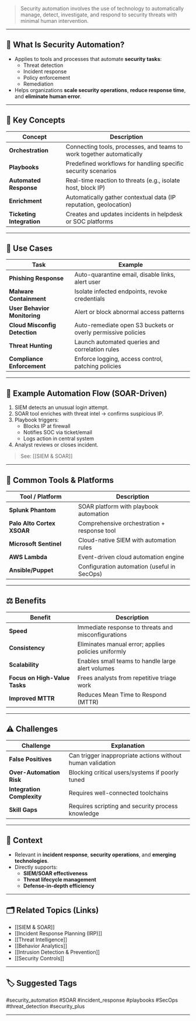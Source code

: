 > Security automation involves the use of technology to automatically manage, detect, investigate, and respond to security threats with minimal human intervention.

---

## 📌 What Is Security Automation?

- Applies to tools and processes that automate **security tasks**:
  - Threat detection
  - Incident response
  - Policy enforcement
  - Remediation
- Helps organizations **scale security operations**, **reduce response time**, and **eliminate human error**.

---

## 🧠 Key Concepts

| Concept                | Description                                                            |
|------------------------|------------------------------------------------------------------------|
| **Orchestration**       | Connecting tools, processes, and teams to work together automatically |
| **Playbooks**           | Predefined workflows for handling specific security scenarios         |
| **Automated Response**  | Real-time reaction to threats (e.g., isolate host, block IP)          |
| **Enrichment**          | Automatically gather contextual data (IP reputation, geolocation)     |
| **Ticketing Integration** | Creates and updates incidents in helpdesk or SOC platforms         |

---

## 🧰 Use Cases

| Task                             | Example                                                        |
|----------------------------------|----------------------------------------------------------------|
| **Phishing Response**            | Auto-quarantine email, disable links, alert user               |
| **Malware Containment**          | Isolate infected endpoints, revoke credentials                 |
| **User Behavior Monitoring**     | Alert or block abnormal access patterns                        |
| **Cloud Misconfig Detection**    | Auto-remediate open S3 buckets or overly permissive policies   |
| **Threat Hunting**               | Launch automated queries and correlation rules                 |
| **Compliance Enforcement**       | Enforce logging, access control, patching policies             |

---

## 🧮 Example Automation Flow (SOAR-Driven)

1. SIEM detects an unusual login attempt.
2. SOAR tool enriches with threat intel → confirms suspicious IP.
3. Playbook triggers:
   - Blocks IP at firewall
   - Notifies SOC via ticket/email
   - Logs action in central system
4. Analyst reviews or closes incident.

> See: [[SIEM & SOAR]]

---

## 🔧 Common Tools & Platforms

| Tool / Platform        | Description                                   |
|-------------------------|-----------------------------------------------|
| **Splunk Phantom**      | SOAR platform with playbook automation        |
| **Palo Alto Cortex XSOAR** | Comprehensive orchestration + response tool |
| **Microsoft Sentinel**  | Cloud-native SIEM with automation rules       |
| **AWS Lambda**          | Event-driven cloud automation engine          |
| **Ansible/Puppet**      | Configuration automation (useful in SecOps)   |

---

## ⚖️ Benefits

| Benefit                  | Description                                                        |
|--------------------------|---------------------------------------------------------------------|
| **Speed**                 | Immediate response to threats and misconfigurations                |
| **Consistency**           | Eliminates manual error; applies policies uniformly                |
| **Scalability**           | Enables small teams to handle large alert volumes                  |
| **Focus on High-Value Tasks** | Frees analysts from repetitive triage work                    |
| **Improved MTTR**         | Reduces Mean Time to Respond (MTTR)                                |

---

## ⚠️ Challenges

| Challenge               | Explanation                                                      |
|--------------------------|------------------------------------------------------------------|
| **False Positives**       | Can trigger inappropriate actions without human validation      |
| **Over-Automation Risk**  | Blocking critical users/systems if poorly tuned                 |
| **Integration Complexity**| Requires well-connected toolchains                              |
| **Skill Gaps**            | Requires scripting and security process knowledge               |

---

## 🔐 Context

- Relevant in **incident response**, **security operations**, and **emerging technologies**.
- Directly supports:
  - **SIEM/SOAR effectiveness**
  - **Threat lifecycle management**
  - **Defense-in-depth efficiency**

---

## 🗂 Related Topics (Links)

- [[SIEM & SOAR]]
- [[Incident Response Planning (IRP)]]
- [[Threat Intelligence]]
- [[Behavior Analytics]]
- [[Intrusion Detection & Prevention]]
- [[Security Controls]]

---

## 🏷 Suggested Tags

#security_automation #SOAR #incident_response #playbooks #SecOps #threat_detection #security_plus

---
